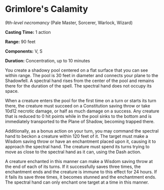 # Grimlore's Calamity
*9th-level necromancy* (Pale Master, Sorcerer, Warlock, Wizard)

**Casting Time:** 1 action

**Range:** 90 feet

**Components:** V, S

**Duration:** Concentration, up to 10 minutes

You create a shadowy pool centered on a flat surface that you can see within range. The pool is 30 feet in diameter and connects your plane to the Shadowfell. A spectral hand rises from the center of the pool and remains there for the duration of the spell. The spectral hand does not occupy its space.

When a creature enters the pool for the first time on a turn or starts its turn there, the creature must succeed on a Constitution saving throw or take 10d12 necrotic damage, or half as much damage on a success. Any creature that is reduced to 0 hit points while in the pool sinks to the bottom and is immediately transported to the Plane of Shadow, becoming trapped there.

Additionally, as a bonus action on your turn, you may command the spectral hand to beckon a creature within 120 feet of it. The target must make a Wisdom saving throw or have an enchantment placed upon it, causing it to approach the spectral hand. The creature must spend its turns trying to move as close to the spectral hand as it can, using the Dash action.

A creature enchanted in this manner can make a Wisdom saving throw at the end of each of its turns. If it successfully saves three times, the enchantment ends and the creature is immune to this effect for 24 hours. If it fails its save three times, it becomes stunned and the enchantment ends. The spectral hand can only enchant one target at a time in this manner.
